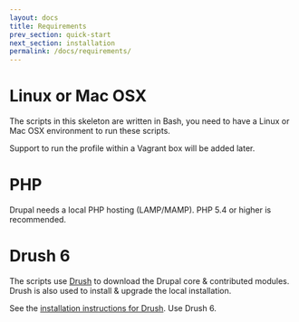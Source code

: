 ```yaml
---
layout: docs
title: Requirements
prev_section: quick-start
next_section: installation
permalink: /docs/requirements/
---
```



# Linux or Mac OSX

The scripts in this skeleton are written in Bash, you need to have a Linux or Mac OSX environment to run these scripts.

Support to run the profile within a Vagrant box will be added later.


# PHP

Drupal needs a local PHP hosting (LAMP/MAMP). PHP 5.4 or higher is recommended.


# Drush 6

The scripts use [Drush](https://github.com/drush-ops/drush) to download the Drupal core & contributed modules. Drush is also used to install & upgrade the local installation.

See the [installation instructions for Drush](https://github.com/drush-ops/drush#installupdate---composer). Use Drush 6.
